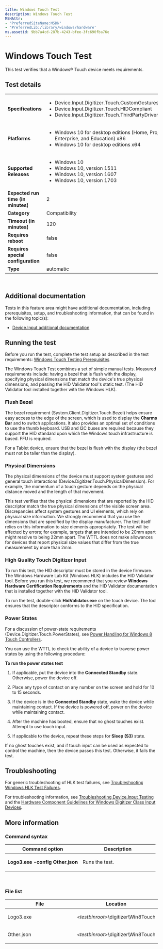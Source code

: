 ```yaml
---
title: Windows Touch Test
description: Windows Touch Test
MSHAttr:
- 'PreferredSiteName:MSDN'
- 'PreferredLib:/library/windows/hardware'
ms.assetid: 9bb7a4cd-287b-4243-bfee-3fc690fba76e
---
```


# <span id="p_hlk_test.9b1ece24-41b5-4acf-be7d-ca88a3dc3c61"></span>Windows Touch Test


This test verifies that a Windows® Touch device meets requirements.

## <span id="Test_details"></span><span id="test_details"></span><span id="TEST_DETAILS"></span>Test details


<table>
<colgroup>
<col width="50%" />
<col width="50%" />
</colgroup>
<tbody>
<tr class="odd">
<td><strong>Specifications</strong></td>
<td><ul>
<li>Device.Input.Digitizer.Touch.CustomGestures</li>
<li>Device.Input.Digitizer.Touch.HIDCompliant</li>
<li>Device.Input.Digitizer.Touch.ThirdPartyDrivers</li>
</ul></td>
</tr>
<tr class="even">
<td><strong>Platforms</strong></td>
<td><ul>
<li>Windows 10 for desktop editions (Home, Pro, Enterprise, and Education) x86</li>
<li>Windows 10 for desktop editions x64</li>
</ul></td>
</tr>
<tr class="odd">
<td><strong>Supported Releases</strong></td>
<td><ul>
<li>Windows 10</li>
<li>Windows 10, version 1511</li>
<li>Windows 10, version 1607</li>
<li>Windows 10, version 1703</li>
</ul></td>
</tr>
<tr class="even">
<td><strong>Expected run time (in minutes)</strong></td>
<td>2</td>
</tr>
<tr class="odd">
<td><strong>Category</strong></td>
<td>Compatibility</td>
</tr>
<tr class="even">
<td><strong>Timeout (in minutes)</strong></td>
<td>120</td>
</tr>
<tr class="odd">
<td><strong>Requires reboot</strong></td>
<td>false</td>
</tr>
<tr class="even">
<td><strong>Requires special configuration</strong></td>
<td>false</td>
</tr>
<tr class="odd">
<td><strong>Type</strong></td>
<td>automatic</td>
</tr>
</tbody>
</table>

 

## <span id="Additional_documentation"></span><span id="additional_documentation"></span><span id="ADDITIONAL_DOCUMENTATION"></span>Additional documentation


Tests in this feature area might have additional documentation, including prerequisites, setup, and troubleshooting information, that can be found in the following topic(s):

-   [Device.Input additional documentation](device-input-additional-documentation.md)

## <span id="Running_the_test"></span><span id="running_the_test"></span><span id="RUNNING_THE_TEST"></span>Running the test


Before you run the test, complete the test setup as described in the test requirements: [Windows Touch Testing Prerequisites](windows-touch-testing-prerequisites.md).

The Windows Touch Test combines a set of simple manual tests. Measured requirements include: having a bezel that is flush with the display, specifying physical dimensions that match the device's true physical dimensions, and passing the HID Validator tool's static test. (The HID Validator tool installed together with the Windows HLK).

### <span id="Flush_Bezel"></span><span id="flush_bezel"></span><span id="FLUSH_BEZEL"></span>Flush Bezel

The bezel requirement (System.Client.Digitizer.Touch.Bezel) helps ensure easy access to the edge of the screen, which is used to display the **Charms Bar** and to switch applications. It also provides an optimal set of conditions to use the thumb keyboard. USB and I2C buses are required because they support the HID standard upon which the Windows touch infrastructure is based. FFU is required.

For a Tablet device, ensure that the bezel is flush with the display (the bezel must not be taller than the display).

### <span id="Physical_Dimensions"></span><span id="physical_dimensions"></span><span id="PHYSICAL_DIMENSIONS"></span>Physical Dimensions

The physical dimensions of the device must support system gestures and general touch interactions (Device.Digitizer.Touch.PhysicalDimension). For example, the momentum of a touch gesture depends on the physical distance moved and the length of that movement.

This test verifies that the physical dimensions that are reported by the HID descriptor match the true physical dimensions of the visible screen area. Discrepancies affect system gestures and UI elements, which rely on physical size information. We strongly recommend that you use the dimensions that are specified by the display manufacturer. The test itself relies on this information to size elements appropriately. The test will be affected by errors; for example, targets that are intended to be 20mm apart might resolve to being 22mm apart. The WTTL does not make allowances for devices that report physical size values that differ from the true measurement by more than 2mm.

### <span id="High_Quality_Touch_Digitizer_Input"></span><span id="high_quality_touch_digitizer_input"></span><span id="HIGH_QUALITY_TOUCH_DIGITIZER_INPUT"></span>High Quality Touch Digitizer Input

To run this test, the HID descriptor must be stored in the device firmware. The Windows Hardware Lab Kit (Windows HLK) includes the HID Validator tool. Before you run this test, we recommend that you review **Windows Hardware Certification Requirements** and the HID Validator documentation that is installed together with the HID Validator tool.

To run the test, double-click **HidValidator.exe** on the touch device. The tool ensures that the descriptor conforms to the HID specification.

### <span id="Power_States"></span><span id="power_states"></span><span id="POWER_STATES"></span>Power States

For a discussion of power-state requirements (Device.Digitizer.Touch.PowerStates), see [Power Handling for Windows 8 Touch Controllers](http://go.microsoft.com/fwlink/?LinkID=287026).

You can use the WTTL to check the ability of a device to traverse power states by using the following procedure:

**To run the power states test**

1.  If applicable, put the device into the **Connected Standby** state. Otherwise, power the device off.

2.  Place any type of contact on any number on the screen and hold for 10 to 15 seconds.

3.  If the device is in the **Connected Standby** state, wake the device while maintaining contact. If the device is powered off, power on the device while maintaining contact.

4.  After the machine has booted, ensure that no ghost touches exist. Attempt to use touch input.

5.  If applicable to the device, repeat these steps for **Sleep (S3)** state.

If no ghost touches exist, and if touch input can be used as expected to control the machine, then the device passes this test. Otherwise, it fails the test.

## <span id="Troubleshooting"></span><span id="troubleshooting"></span><span id="TROUBLESHOOTING"></span>Troubleshooting


For generic troubleshooting of HLK test failures, see [Troubleshooting Windows HLK Test Failures](..\user\troubleshooting-windows-hlk-test-failures.md).

For troubleshooting information, see [Troubleshooting Device.Input Testing](troubleshooting-deviceinput-testing.md) and the [Hardware Component Guidelines for Windows Digitizer Class Input Devices](../../../design/component-guidelines/windows-digitizer-class-input-devices).

## <span id="More_information"></span><span id="more_information"></span><span id="MORE_INFORMATION"></span>More information


### <span id="Command_syntax"></span><span id="command_syntax"></span><span id="COMMAND_SYNTAX"></span>Command syntax

<table>
<colgroup>
<col width="50%" />
<col width="50%" />
</colgroup>
<thead>
<tr class="header">
<th>Command option</th>
<th>Description</th>
</tr>
</thead>
<tbody>
<tr class="odd">
<td><p><strong>Logo3.exe -config Other.json</strong></p></td>
<td><p>Runs the test.</p></td>
</tr>
</tbody>
</table>

 

### <span id="File_list"></span><span id="file_list"></span><span id="FILE_LIST"></span>File list

<table>
<colgroup>
<col width="50%" />
<col width="50%" />
</colgroup>
<thead>
<tr class="header">
<th>File</th>
<th>Location</th>
</tr>
</thead>
<tbody>
<tr class="odd">
<td><p>Logo3.exe</p></td>
<td><p><em>&lt;testbinroot&gt;</em>\digitizer\Win8Touch</p></td>
</tr>
<tr class="even">
<td><p>Other.json</p></td>
<td><p><em>&lt;testbinroot&gt;</em>\digitizer\Win8Touch</p></td>
</tr>
</tbody>
</table>

 

 

 






